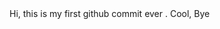 <!DOCTYPE html>
<html lang="en" dir="ltr">
  <head>
    <meta charset="utf-8">
    <title>Hi, Github</title>
  </head>
  <body>
    Hi, this is my first github commit ever .
    Cool,
    Bye
  </body>
</html>
